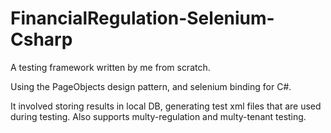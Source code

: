 # FinancialRegulation-Selenium-Csharp
A testing framework written by me from scratch.

Using the PageObjects design pattern, and selenium binding for C#.

It involved storing results in local DB, generating test xml files that are used during testing.
Also supports multy-regulation and multy-tenant testing.
